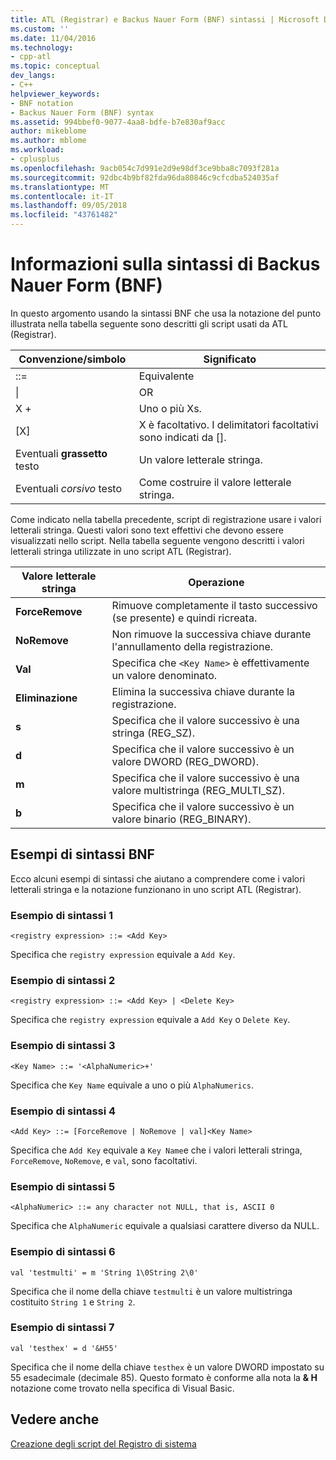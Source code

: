 ```yaml
---
title: ATL (Registrar) e Backus Nauer Form (BNF) sintassi | Microsoft Docs
ms.custom: ''
ms.date: 11/04/2016
ms.technology:
- cpp-atl
ms.topic: conceptual
dev_langs:
- C++
helpviewer_keywords:
- BNF notation
- Backus Nauer Form (BNF) syntax
ms.assetid: 994bbef0-9077-4aa8-bdfe-b7e830af9acc
author: mikeblome
ms.author: mblome
ms.workload:
- cplusplus
ms.openlocfilehash: 9acb054c7d991e2d9e98df3ce9bba8c7093f281a
ms.sourcegitcommit: 92dbc4b9bf82fda96da80846c9cfcdba524035af
ms.translationtype: MT
ms.contentlocale: it-IT
ms.lasthandoff: 09/05/2018
ms.locfileid: "43761482"
---
```

# <a name="understanding-backus-nauer-form-bnf-syntax"></a>Informazioni sulla sintassi di Backus Nauer Form (BNF)

In questo argomento usando la sintassi BNF che usa la notazione del punto illustrata nella tabella seguente sono descritti gli script usati da ATL (Registrar).

|Convenzione/simbolo|Significato|
|------------------------|-------------|
|::=|Equivalente|
|&#124;|OR|
|X +|Uno o più Xs.|
|[X]|X è facoltativo. I delimitatori facoltativi sono indicati da \[].|
|Eventuali **grassetto** testo|Un valore letterale stringa.|
|Eventuali *corsivo* testo|Come costruire il valore letterale stringa.|

Come indicato nella tabella precedente, script di registrazione usare i valori letterali stringa. Questi valori sono text effettivi che devono essere visualizzati nello script. Nella tabella seguente vengono descritti i valori letterali stringa utilizzate in uno script ATL (Registrar).

|Valore letterale stringa|Operazione|
|--------------------|------------|
|**ForceRemove**|Rimuove completamente il tasto successivo (se presente) e quindi ricreata.|
|**NoRemove**|Non rimuove la successiva chiave durante l'annullamento della registrazione.|
|**Val**|Specifica che `<Key Name>` è effettivamente un valore denominato.|
|**Eliminazione**|Elimina la successiva chiave durante la registrazione.|
|**s**|Specifica che il valore successivo è una stringa (REG_SZ).|
|**d**|Specifica che il valore successivo è un valore DWORD (REG_DWORD).|
|**m**|Specifica che il valore successivo è una valore multistringa (REG_MULTI_SZ).|
|**b**|Specifica che il valore successivo è un valore binario (REG_BINARY).|

## <a name="bnf-syntax-examples"></a>Esempi di sintassi BNF

Ecco alcuni esempi di sintassi che aiutano a comprendere come i valori letterali stringa e la notazione funzionano in uno script ATL (Registrar).

### <a name="syntax-example-1"></a>Esempio di sintassi 1

```  
<registry expression> ::= <Add Key>  
```

Specifica che `registry expression` equivale a `Add Key`.

### <a name="syntax-example-2"></a>Esempio di sintassi 2

```  
<registry expression> ::= <Add Key> | <Delete Key>  
```

Specifica che `registry expression` equivale a `Add Key` o `Delete Key`.

### <a name="syntax-example-3"></a>Esempio di sintassi 3

```  
<Key Name> ::= '<AlphaNumeric>+'  
```

Specifica che `Key Name` equivale a uno o più `AlphaNumerics`.

### <a name="syntax-example-4"></a>Esempio di sintassi 4

```  
<Add Key> ::= [ForceRemove | NoRemove | val]<Key Name>  
```

Specifica che `Add Key` equivale a `Key Name`e che i valori letterali stringa, `ForceRemove`, `NoRemove`, e `val`, sono facoltativi.

### <a name="syntax-example-5"></a>Esempio di sintassi 5

```  
<AlphaNumeric> ::= any character not NULL, that is, ASCII 0  
```

Specifica che `AlphaNumeric` equivale a qualsiasi carattere diverso da NULL.

### <a name="syntax-example-6"></a>Esempio di sintassi 6

```  
val 'testmulti' = m 'String 1\0String 2\0'  
```

Specifica che il nome della chiave `testmulti` è un valore multistringa costituito `String 1` e `String 2`.

### <a name="syntax-example-7"></a>Esempio di sintassi 7

```  
val 'testhex' = d '&H55'  
```

Specifica che il nome della chiave `testhex` è un valore DWORD impostato su 55 esadecimale (decimale 85). Questo formato è conforme alla nota la **& H** notazione come trovato nella specifica di Visual Basic.

## <a name="see-also"></a>Vedere anche

[Creazione degli script del Registro di sistema](../atl/creating-registrar-scripts.md)

